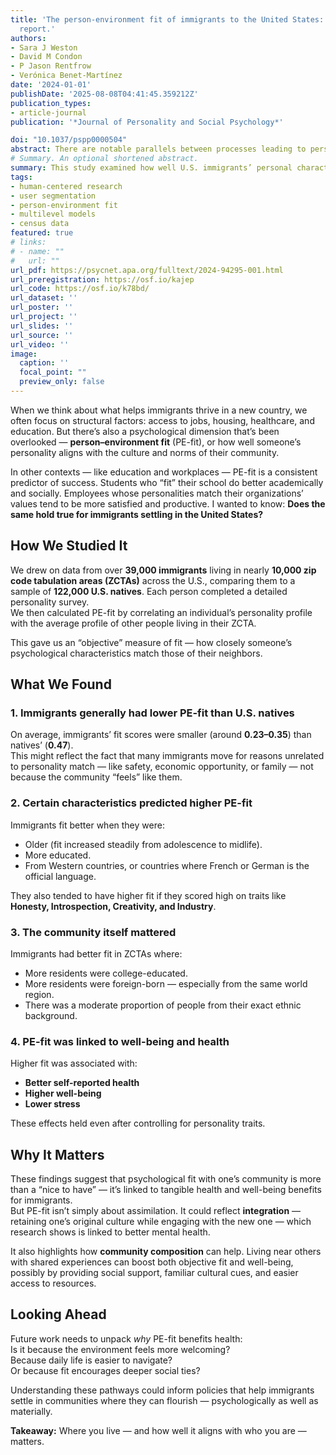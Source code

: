 ```yaml
---
title: 'The person-environment fit of immigrants to the United States: A registered
  report.'
authors:
- Sara J Weston
- David M Condon
- P Jason Rentfrow
- Verónica Benet-Martínez
date: '2024-01-01'
publishDate: '2025-08-08T04:41:45.359212Z'
publication_types:
- article-journal
publication: '*Journal of Personality and Social Psychology*'

doi: "10.1037/pspp0000504"
abstract: There are notable parallels between processes leading to person-environment fit (PE-fit) and processes of selection and acculturation among U.S. immigrants. Thus, a natural question is: Do immigrants benefit from fitting their new environments? PE-fit appears to have uniformly positive effects in the education, career, and personality literatures, but it is unclear whether this would be the case for immigrants. The present study evaluated the PE-fit of U.S. immigrants (N = 39,195) to their new host communities (9,925 Zip Code Tabulation Areas [ZCTAs]). PE-fit varied across immigrants. On average, immigrant PE-fit was lower (b = 0.23 and b = 0.35) than the PE-fit of U.S. natives (b = 0.47; N = 122,339 from 2,374 ZCTAs). Immigrants more closely matched their community’s profile when they were older, more educated, from Western countries, or from countries with French or German as the official language. PE-fit was positively associated with immigrant traits of Honesty, Introspection, Creativity, and Industry. Immigrants experienced better PE-fit when they resided in communities with more educated residents, with residents born abroad—particularly in the same world region—or with residents with a similar ethnic background. Finally, immigrant PE-fit was associated with well-being and self-reported health. We discuss the implications for the study of U.S. immigrants and the field of acculturation and propose future directions.
# Summary. An optional shortened abstract.
summary: This study examined how well U.S. immigrants’ personal characteristics matched those of their local communities.
tags:
- human-centered research
- user segmentation
- person-environment fit
- multilevel models
- census data
featured: true
# links:
# - name: ""
#   url: ""
url_pdf: https://psycnet.apa.org/fulltext/2024-94295-001.html
url_preregistration: https://osf.io/kajep
url_code: https://osf.io/k78bd/
url_dataset: ''
url_poster: ''
url_project: ''
url_slides: ''
url_source: ''
url_video: ''
image:
  caption: ''
  focal_point: ""
  preview_only: false
---
```



When we think about what helps immigrants thrive in a new country, we often focus on structural factors: access to jobs, housing, healthcare, and education. But there’s also a psychological dimension that’s been overlooked — **person–environment fit** (PE-fit), or how well someone’s personality aligns with the culture and norms of their community.

In other contexts — like education and workplaces — PE-fit is a consistent predictor of success. Students who “fit” their school do better academically and socially. Employees whose personalities match their organizations’ values tend to be more satisfied and productive. I wanted to know: **Does the same hold true for immigrants settling in the United States?**


## How We Studied It

We drew on data from over **39,000 immigrants** living in nearly **10,000 zip code tabulation areas (ZCTAs)** across the U.S., comparing them to a sample of **122,000 U.S. natives**. Each person completed a detailed personality survey.  
We then calculated PE-fit by correlating an individual’s personality profile with the average profile of other people living in their ZCTA.

This gave us an “objective” measure of fit — how closely someone’s psychological characteristics match those of their neighbors.


## What We Found

### 1. Immigrants generally had lower PE-fit than U.S. natives  
On average, immigrants’ fit scores were smaller (around **0.23–0.35**) than natives’ (**0.47**).  
This might reflect the fact that many immigrants move for reasons unrelated to personality match — like safety, economic opportunity, or family — not because the community “feels” like them.

### 2. Certain characteristics predicted higher PE-fit  
Immigrants fit better when they were:
- Older (fit increased steadily from adolescence to midlife).
- More educated.
- From Western countries, or countries where French or German is the official language.

They also tended to have higher fit if they scored high on traits like **Honesty, Introspection, Creativity, and Industry**.

### 3. The community itself mattered  
Immigrants had better fit in ZCTAs where:
- More residents were college-educated.
- More residents were foreign-born — especially from the same world region.
- There was a moderate proportion of people from their exact ethnic background.

### 4. PE-fit was linked to well-being and health  
Higher fit was associated with:
- **Better self-reported health**
- **Higher well-being**
- **Lower stress**  

These effects held even after controlling for personality traits.


## Why It Matters

These findings suggest that psychological fit with one’s community is more than a “nice to have” — it’s linked to tangible health and well-being benefits for immigrants.  
But PE-fit isn’t simply about assimilation. It could reflect **integration** — retaining one’s original culture while engaging with the new one — which research shows is linked to better mental health.

It also highlights how **community composition** can help. Living near others with shared experiences can boost both objective fit and well-being, possibly by providing social support, familiar cultural cues, and easier access to resources.


## Looking Ahead

Future work needs to unpack *why* PE-fit benefits health:  
Is it because the environment feels more welcoming?  
Because daily life is easier to navigate?  
Or because fit encourages deeper social ties?  

Understanding these pathways could inform policies that help immigrants settle in communities where they can flourish — psychologically as well as materially.


**Takeaway:** Where you live — and how well it aligns with who you are — matters.